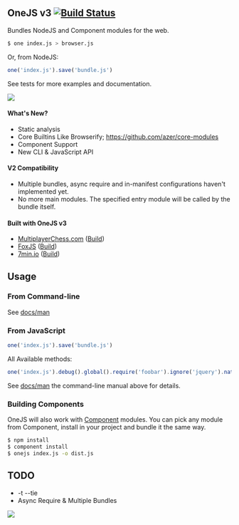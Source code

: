## OneJS v3 [![Build Status](https://travis-ci.org/azer/onejs.png)](https://travis-ci.org/azer/onejs)

Bundles NodeJS and Component modules for the web.

```bash
$ one index.js > browser.js
```

Or, from NodeJS:

```js
one('index.js').save('bundle.js')
```

See tests for more examples and documentation.

![](https://dl.dropbox.com/s/r29fc29iip3mj8u/onejs.jpg)

#### What's New?

* Static analysis
* Core Builtins Like Browserify; https://github.com/azer/core-modules
* Component Support
* New CLI & JavaScript API

#### V2 Compatibility

* Multiple bundles, async require and in-manifest configurations haven't implemented yet.
* No more main modules. The specified entry module will be called by the bundle itself.

#### Built with OneJS v3

* [MultiplayerChess.com](http://multiplayerchess.com) ([Build](http://multiplayerchess.com/mpc.js))
* [FoxJS](http://github.com/azer/fox)  ([Build](https://github.com/azer/fox/blob/master/web/fox.js))
* [7min.io](http://anakaynak.com) ([Build](http://7min.io/7min.js))

## Usage

### From Command-line

See [docs/man](https://github.com/azer/onejs/blob/master/docs/man)

### From JavaScript

```js
one('index.js').save('bundle.js')
```

All Available methods:

```js
one('index.js').debug().global().require('foobar').ignore('jquery').native().save('/tmp/foo.js')
```

See [docs/man](https://github.com/azer/onejs/blob/master/docs/man) the command-line manual above for details.

### Building Components

OneJS will also work with [Component](http://github.com/component/component) modules. You can pick any module from Component,
install in your project and bundle it the same way.

```bash
$ npm install
$ component install
$ onejs index.js -o dist.js
```

## TODO

* -t --tie
* Async Require & Multiple Bundles

![](https://dl.dropboxusercontent.com/s/8d7jw10kjwveqs5/npmel_16.jpg)
